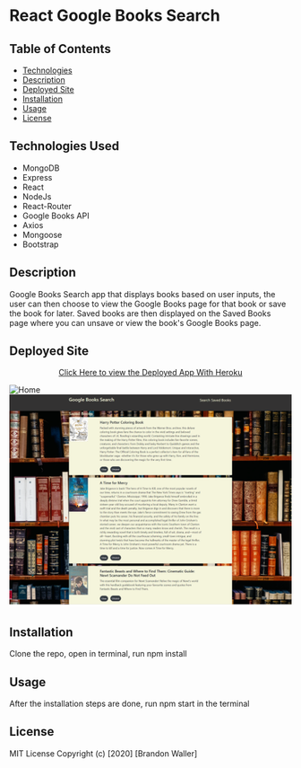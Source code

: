 # React Google Books Search

## Table of Contents
  - [Technologies](#technologies-used)
  - [Description](#description)
  - [Deployed Site](#deployed-site)
  - [Installation](#installation)
  - [Usage](#usage)
  - [License](#license)

## Technologies Used

  - MongoDB
  - Express
  - React
  - NodeJs
  - React-Router
  - Google Books API
  - Axios
  - Mongoose
  - Bootstrap


## Description
Google Books Search app that displays books based on user inputs, the user can then choose to view the Google Books page for that book or save the book for later.
Saved books are then displayed on the Saved Books page where you can unsave or view the book's Google Books page.

## Deployed Site


<div align="center">
<a href = "https://react-app-google-books-13.herokuapp.com">Click Here to view the Deployed App With Heroku</a>
</div>


![Home](client/src/assets/reactHomePage.png)
![Saved](client/src/assets/reactSavedBooks.png)

## Installation 
Clone the repo, open in terminal, run npm install

## Usage
After the installation steps are done, run npm start in the terminal

## License
MIT License
Copyright (c) [2020] [Brandon Waller]


